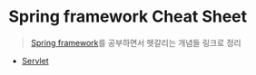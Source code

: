 # Spring framework Cheat Sheet

> [Spring framework](https://spring.io/)를 공부하면서 헷갈리는 개념들 링크로 정리

* [Servlet](https://mangkyu.tistory.com/14)

